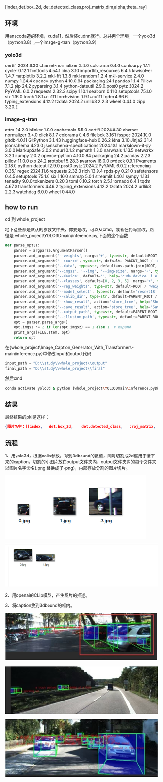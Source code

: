 [index,det.box_2d, det.detected_class,proj_matrix,dim,alpha,theta_ray]







## 环境

用anacoda造的环境，cuda11，然后装cudnn就行。总共两个环境，一个yolo3d（python3.8）,一个image-g-tran（python3.9）

### yolo3d

certifi             2024.8.30
charset-normalizer  3.4.0
colorama            0.4.6
contourpy           1.1.1
cycler              0.12.1
fonttools           4.54.1
idna                3.10
importlib_resources 6.4.5
kiwisolver          1.4.7
matplotlib          3.2.2
mkl-fft             1.3.8
mkl-random          1.2.4
mkl-service         2.4.0
numpy               1.24.4
opencv-python       4.10.0.84
packaging           24.1
pandas              1.1.4
Pillow              7.1.2
pip                 24.2
pyparsing           3.1.4
python-dateutil     2.9.0.post0
pytz                2024.2
PyYAML              6.0.2
requests            2.32.3
scipy               1.10.1
seaborn             0.11.0
setuptools          75.1.0
six                 1.16.0
torch               1.8.1+cu111
torchvision         0.9.1+cu111
tqdm                4.66.6
typing_extensions   4.12.2
tzdata              2024.2
urllib3             2.2.3
wheel               0.44.0
zipp                3.20.2

### image-g-tran

attrs                     24.2.0
blinker                   1.9.0
cachetools                5.5.0
certifi                   2024.8.30
charset-normalizer        3.4.0
click                     8.1.7
colorama                  0.4.6
filelock                  3.16.1
fsspec                    2024.10.0
gitdb                     4.0.11
GitPython                 3.1.43
huggingface-hub           0.26.2
idna                      3.10
Jinja2                    3.1.4
jsonschema                4.23.0
jsonschema-specifications 2024.10.1
markdown-it-py            3.0.0
MarkupSafe                3.0.2
mdurl                     0.1.2
mpmath                    1.3.0
narwhals                  1.13.5
networkx                  3.2.1
numpy                     2.0.2
opencv-python             4.10.0.84
packaging                 24.2
pandas                    2.2.3
pillow                    11.0.0
pip                       24.2
protobuf                  5.28.3
pyarrow                   18.0.0
pydeck                    0.9.1
Pygments                  2.18.0
python-dateutil           2.9.0.post0
pytz                      2024.2
PyYAML                    6.0.2
referencing               0.35.1
regex                     2024.11.6
requests                  2.32.3
rich                      13.9.4
rpds-py                   0.21.0
safetensors               0.4.5
setuptools                75.1.0
six                       1.16.0
smmap                     5.0.1
streamlit                 1.40.1
sympy                     1.13.1
tenacity                  9.0.0
tokenizers                0.20.3
toml                      0.10.2
torch                     2.5.1
tornado                   6.4.1
tqdm                      4.67.0
transformers              4.46.2
typing_extensions         4.12.2
tzdata                    2024.2
urllib3                   2.2.3
watchdog                  6.0.0
wheel                     0.44.0

## how to run

cd 到 whole_project 

地下这些都是默认的参数文件夹，你要是改，可以从cmd，或者在代码里改，路径是 whole_project\YOLO3Dmain\inference.py,下面的这个函数

```python
def parse_opt():
    parser = argparse.ArgumentParser()
    parser.add_argument('--weights', nargs='+', type=str, default=ROOT / 'yolov5s.pt', help='model path(s)')
    parser.add_argument('--source', type=str, default= PARENT_ROOT / 'eval/image_2' , help='file/dir/URL/glob, 0 for webcam')  ###PARENT_ROOT / 'eval/image_2' 
    parser.add_argument('--data', type=str, default=os.path.join(ROOT,'data/coco128.yaml'), help='(optional) dataset.yaml path')
    parser.add_argument('--imgsz', '--img', '--img-size', nargs='+', type=int, default=[640], help='inference size h,w')
    parser.add_argument('--device', default='', help='cuda device, i.e. 0 or 0,1,2,3 or cpu')
    parser.add_argument('--classes', default=[0, 2, 3, 5], nargs='+', type=int, help='filter by class: --classes 0, or --classes 0 2 3')
    parser.add_argument('--reg_weights', type=str, default=ROOT / 'weights/resnet18.pkl', help='Regressor model weights')
    parser.add_argument('--model_select', type=str, default='resnet18', help='Regressor model list: resnet, vgg, eff')
    parser.add_argument('--calib_dir', type=str, default=PARENT_ROOT / 'eval/calib', help='Calibration  path')
    parser.add_argument('--show_result', action='store_true', help='Show Results with imshow')
    parser.add_argument('--save_result', action='store_true', help='Save result')
    parser.add_argument('--output_path', type=str, default=PARENT_ROOT / 'output', help='Save output pat')
    parser.add_argument('--illusion_path', type=str, default=PARENT_ROOT / 'final', help='illusion pat')
    opt = parser.parse_args()
    opt.imgsz *= 2 if len(opt.imgsz) == 1 else 1  # expand
    print_args(FILE.stem, opt)
    return opt
```

在{whole_project\Image_Caption_Generator_With_Transformers-main\inference.py}中修改input和output代码

```python
input_path = "D:\\study\\whole_project\\output"
final_path = "D:\\study\\whole_project\\final"
```

然后cmd


```bash
conda activate yolo3d & python {whole_project\YOLO3Dmain\inference.py的绝对路径} & conda deactivate & conda  activate image-g-tran & python {whole_project\Image_Caption_Generator_With_Transformers-main\inference.py的绝对路径}
```

## 结果

最终结果的pkl是这样：

```json
{图片名字：[[index,   det.box_2d,    det.detected_class,   proj_matrix,  dim,alpha,theta_ray,description,score],…………]}
```



## 流程

1、用yolo3d，根据calib参数，得到3dbound的数值，同时切割成2d框用于接下来的caption，切割的小图片放在output文件夹内，output文件夹内的每个文件夹以图片名字命名(.png 替换成了-png)，内部存放分割的图片切片。

![image-20250318151524192](assets\image-20250318151524192.png)

![image-20250318151726283](assets\image-20250318151726283.png)

2、用openai的CLip模型，产生图片的描述。

3、将caption放到3dbound的框内。

![image-20250318152150210](assets\image-20250318152150210.png)

![66d83577c0d5e0bf4f512cc76bdf04e](assets\66d83577c0d5e0bf4f512cc76bdf04e.jpg)



![image-20250318152217085](assets\image-20250318152217085.png)


